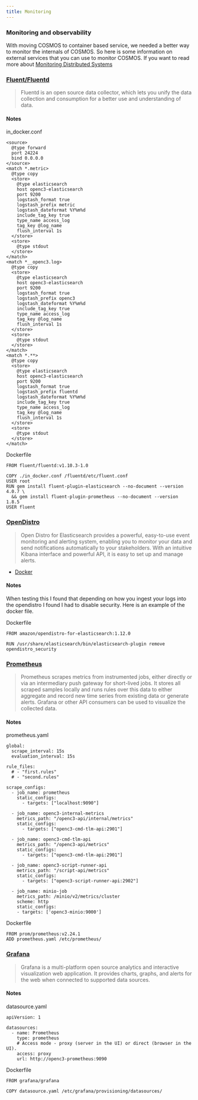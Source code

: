 ```yaml
---
title: Monitoring
---
```


### Monitoring and observability

With moving COSMOS to container based service, we needed a better way to monitor the internals of COSMOS. So here is some information on external services that you can use to monitor COSMOS. If you want to read more about [Monitoring Distributed Systems](https://sre.google/sre-book/monitoring-distributed-systems/)

### [Fluent/Fluentd](https://www.fluentd.org/guides/recipes/docker-logging)

> Fluentd is an open source data collector, which lets you unify the data collection and consumption for a better use and understanding of data.

#### Notes

in_docker.conf

```
<source>
  @type forward
  port 24224
  bind 0.0.0.0
</source>
<match *.metric>
  @type copy
  <store>
    @type elasticsearch
    host openc3-elasticsearch
    port 9200
    logstash_format true
    logstash_prefix metric
    logstash_dateformat %Y%m%d
    include_tag_key true
    type_name access_log
    tag_key @log_name
    flush_interval 1s
  </store>
  <store>
    @type stdout
  </store>
</match>
<match *__openc3.log>
  @type copy
  <store>
    @type elasticsearch
    host openc3-elasticsearch
    port 9200
    logstash_format true
    logstash_prefix openc3
    logstash_dateformat %Y%m%d
    include_tag_key true
    type_name access_log
    tag_key @log_name
    flush_interval 1s
  </store>
  <store>
    @type stdout
  </store>
</match>
<match *.**>
  @type copy
  <store>
    @type elasticsearch
    host openc3-elasticsearch
    port 9200
    logstash_format true
    logstash_prefix fluentd
    logstash_dateformat %Y%m%d
    include_tag_key true
    type_name access_log
    tag_key @log_name
    flush_interval 1s
  </store>
  <store>
    @type stdout
  </store>
</match>
```

Dockerfile

```
FROM fluent/fluentd:v1.10.3-1.0

COPY ./in_docker.conf /fluentd/etc/fluent.conf
USER root
RUN gem install fluent-plugin-elasticsearch --no-document --version 4.0.7 \
  && gem install fluent-plugin-prometheus --no-document --version 1.8.5
USER fluent
```

### [OpenDistro](https://opendistro.github.io/for-elasticsearch-docs/)

> Open Distro for Elasticsearch provides a powerful, easy-to-use event monitoring and alerting system, enabling you to monitor your data and send notifications automatically to your stakeholders. With an intuitive Kibana interface and powerful API, it is easy to set up and manage alerts.

- [Docker](https://opendistro.github.io/for-elasticsearch-docs/docs/install/docker/)

#### Notes

When testing this I found that depending on how you ingest your logs into the opendistro I found I had to disable security. Here is an example of the docker file.

Dockerfile

```
FROM amazon/opendistro-for-elasticsearch:1.12.0

RUN /usr/share/elasticsearch/bin/elasticsearch-plugin remove opendistro_security
```

### [Prometheus](https://prometheus.io/)

> Prometheus scrapes metrics from instrumented jobs, either directly or via an intermediary push gateway for short-lived jobs. It stores all scraped samples locally and runs rules over this data to either aggregate and record new time series from existing data or generate alerts. Grafana or other API consumers can be used to visualize the collected data.

#### Notes

prometheus.yaml

```
global:
  scrape_interval: 15s
  evaluation_interval: 15s

rule_files:
  # - "first.rules"
  # - "second.rules"

scrape_configs:
  - job_name: prometheus
    static_configs:
      - targets: ["localhost:9090"]

  - job_name: openc3-internal-metrics
    metrics_path: "/openc3-api/internal/metrics"
    static_configs:
      - targets: ["openc3-cmd-tlm-api:2901"]

  - job_name: openc3-cmd-tlm-api
    metrics_path: "/openc3-api/metrics"
    static_configs:
      - targets: ["openc3-cmd-tlm-api:2901"]

  - job_name: openc3-script-runner-api
    metrics_path: "/script-api/metrics"
    static_configs:
      - targets: ["openc3-script-runner-api:2902"]

  - job_name: minio-job
    metrics_path: /minio/v2/metrics/cluster
    scheme: http
    static_configs:
    - targets: ['openc3-minio:9000']
```

Dockerfile

```
FROM prom/prometheus:v2.24.1
ADD prometheus.yaml /etc/prometheus/
```

### [Grafana](https://grafana.com/)

> Grafana is a multi-platform open source analytics and interactive visualization web application. It provides charts, graphs, and alerts for the web when connected to supported data sources.

#### Notes

datasource.yaml

```
apiVersion: 1

datasources:
  - name: Prometheus
    type: prometheus
    # Access mode - proxy (server in the UI) or direct (browser in the UI).
    access: proxy
    url: http://openc3-prometheus:9090
```

Dockerfile

```
FROM grafana/grafana

COPY datasource.yaml /etc/grafana/provisioning/datasources/
```

